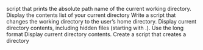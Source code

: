  script that prints the absolute path name of the current working directory.
Display the contents list of your current directory
Write a script that changes the working directory to the user’s home directory.
Display current directory contents, including hidden files (starting with .). Use the long format
Display current directory contents.
Create a script that creates a directory
